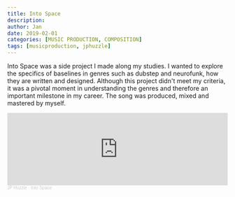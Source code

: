 ```yaml
---
title: Into Space
description: 
author: Jan
date: 2019-02-01
categories: [MUSIC PRODUCTION, COMPOSITION]
tags: [musicproduction, jphuzzle]
---
```

Into Space was a side project I made along my studies. I wanted to explore the specifics of baselines in genres such as dubstep and neurofunk, how they are written and designed. Although this project didn't meet my criteria, it was a pivotal moment in understanding the genres and therefore an important milestone in my career.
The song was produced, mixed and mastered by myself.

<iframe width="100%" height="166" scrolling="no" frameborder="no" allow="autoplay" src="https://w.soundcloud.com/player/?url=https%3A//api.soundcloud.com/tracks/415097445&color=%23ff5500&auto_play=false&hide_related=false&show_comments=true&show_user=true&show_reposts=false&show_teaser=true"></iframe><div style="font-size: 10px; color: #cccccc;line-break: anywhere;word-break: normal;overflow: hidden;white-space: nowrap;text-overflow: ellipsis; font-family: Interstate,Lucida Grande,Lucida Sans Unicode,Lucida Sans,Garuda,Verdana,Tahoma,sans-serif;font-weight: 100;"><a href="https://soundcloud.com/jphuzzle-1" title="JP Huzzle" target="_blank" style="color: #cccccc; text-decoration: none;">JP Huzzle</a> · <a href="https://soundcloud.com/jphuzzle-1/into-space" title="Into Space" target="_blank" style="color: #cccccc; text-decoration: none;">Into Space</a></div>
